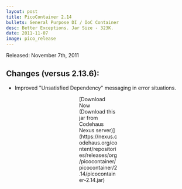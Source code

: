 ```yaml
---
layout: post
title: PicoContainer 2.14
bullets: General Purpose DI / IoC Container
desc: Better Exceptions. Jar Size - 323K.
date: 2011-11-07
image: pico_release
---
```

Released: November 7th, 2011

## Changes (versus 2.13.6):

-   Improved "Unsatisfied Dependency" messaging in error situations.

<p class="callout" style="width: 7.5em; margin: 0 auto;">
[Download Now (Download this jar from Codehaus Nexus server)](https://nexus.codehaus.org/content/repositories/releases/org/picocontainer/picocontainer/2.14/picocontainer-2.14.jar)

</p>

